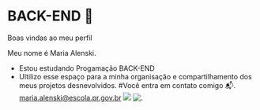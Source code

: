 # BACK-END 🖤
Boas vindas ao meu perfil

Meu nome é Maria Alenski.
- Estou estudando Progamação BACK-END
- Ultilizo esse espaço para a minha organisação e compartilhamento dos meus projetos
   desnevolvidos.
    #Você entra em contato comigo 📬.
   maria.alenski@escola.pr.gov.br
  ![](https://media1.tenor.com/m/qzc9bkg5RNcAAAAC/but-why-tho.gif)
  ![.](https://img.comunidades.net/col/colegiodompedropitanga/BRASAOAZUL.png)

